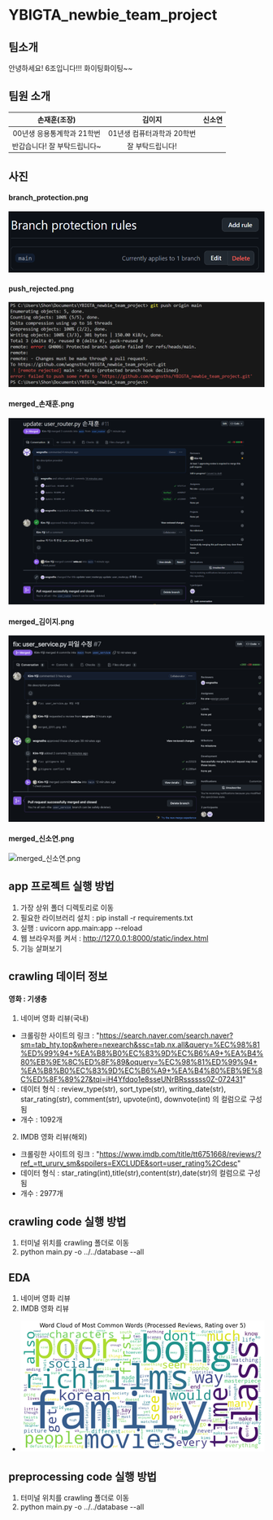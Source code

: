 # YBIGTA_newbie_team_project

## 팀소개
안녕하세요! 6조입니다!!! 화이팅화이팅~~

## 팀원 소개

| **손재훈(조장)**          | **김이지**                   | **신소연**              |
|:-------------------------:|:---------------------------:|:-----------------------:|
| 00년생 응용통계학과 21학번 | 01년생 컴퓨터과학과 20학번 | |
| 반갑습니다! 잘 부탁드립니다~ | 잘 부탁드립니다! |  |


## 사진

#### branch_protection.png
![branch_protection.png](github/branch_protection.png)

#### push_rejected.png
![push_rejected.png](github/push_rejected.png)

#### merged_손재훈.png
![merged_손재훈.png](github/merged_손재훈.png)

#### merged_김이지.png
![merged_김이지.png](github/merged_김이지.png)

#### merged_신소연.png
![merged_신소연.png](github/merged_신소연.png)

## app 프로젝트 실행 방법

1. 가장 상위 폴더 디렉토리로 이동
2. 필요한 라이브러리 설치 : pip install -r requirements.txt 
3. 실행 : uvicorn app.main:app --reload
4. 웹 브라우저를 켜서 : http://127.0.0.1:8000/static/index.html
5. 기능 살펴보기


## crawling 데이터 정보

#### 영화 : 기생충
1. 네이버 영화 리뷰(국내)
- 크롤링한 사이트의 링크 : "https://search.naver.com/search.naver?sm=tab_hty.top&where=nexearch&ssc=tab.nx.all&query=%EC%98%81%ED%99%94+%EA%B8%B0%EC%83%9D%EC%B6%A9+%EA%B4%80%EB%9E%8C%ED%8F%89&oquery=%EC%98%81%ED%99%94+%EA%B8%B0%EC%83%9D%EC%B6%A9+%EA%B4%80%EB%9E%8C%ED%8F%89%27&tqi=iH4Yfdqo1e8sseUNrBRssssss0Z-072431"
- 데이터 형식 : review_type(str), sort_type(str), writing_date(str), star_rating(str), comment(str), upvote(int), downvote(int) 의 컬럼으로 구성됨
- 개수 : 1092개

2. IMDB 영화 리뷰(해외)
- 크롤링한 사이트의 링크 : "https://www.imdb.com/title/tt6751668/reviews/?ref_=tt_ururv_sm&spoilers=EXCLUDE&sort=user_rating%2Cdesc"
- 데이터 형식 : star_rating(int),title(str),content(str),date(str)의 컬럼으로 구성됨
- 개수 : 2977개


## crawling code 실행 방법
1. 터미널 위치를 crawling 폴더로 이동
2. python main.py -o ../../database --all



## EDA
1. 네이버 영화 리뷰
2. IMDB 영화 리뷰

- ![IMDB_자주등장단어_긍정리뷰.png](review_analysis/plots/imdb%20리뷰%20자주%20등장하는%20단어%20-%20긍정적%20리뷰.png)

## preprocessing code 실행 방법
1. 터미널 위치를 crawling 폴더로 이동
2. python main.py -o ../../database --all

